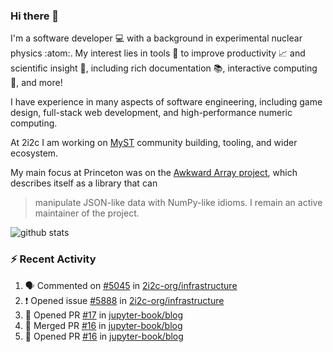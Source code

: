 ### Hi there 👋 

I'm a software developer 💻 with a background in experimental nuclear physics :atom:. My interest lies in tools :wrench: to improve productivity :chart_with_upwards_trend: and scientific insight :telescope:, including rich documentation 📚, interactive computing 🧮, and more! 

I have experience in many aspects of software engineering, including game design, full-stack web development, and high-performance numeric computing. 

At 2i2c I am working on [MyST](https://github.com/jupyter-book/mystmd) community building, tooling, and wider ecosystem. 

My main focus at Princeton was on the [Awkward Array project](awkward-array.org/), which describes itself as a library that can 
> manipulate JSON-like data with NumPy-like idioms. I remain an active maintainer of the project. 

![github stats](https://github-readme-stats.vercel.app/api?username=agoose77&show_icons=true&hide_rank=true&hide_title=true&bg_color=30,e76445,904e95&text_color=efe3ec&icon_color=efe3ec)
<!--
**agoose77/agoose77** is a ✨ _special_ ✨ repository because its `README.md` (this file) appears on your GitHub profile.

Here are some ideas to get you started:

- 🔭 I’m currently working on ...
- 🌱 I’m currently learning ...
- 👯 I’m looking to collaborate on ...
- 🤔 I’m looking for help with ...
- 💬 Ask me about ...
- 📫 How to reach me: ...
- 😄 Pronouns: ...
- ⚡ Fun fact: ...
-->

### :zap: Recent Activity

<!--START_SECTION:activity-->
1. 🗣 Commented on [#5045](https://github.com/2i2c-org/infrastructure/issues/5045#issuecomment-2789507743) in [2i2c-org/infrastructure](https://github.com/2i2c-org/infrastructure)
2. ❗ Opened issue [#5888](https://github.com/2i2c-org/infrastructure/issues/5888) in [2i2c-org/infrastructure](https://github.com/2i2c-org/infrastructure)
3. 💪 Opened PR [#17](https://github.com/jupyter-book/blog/pull/17) in [jupyter-book/blog](https://github.com/jupyter-book/blog)
4. 🎉 Merged PR [#16](https://github.com/jupyter-book/blog/pull/16) in [jupyter-book/blog](https://github.com/jupyter-book/blog)
5. 💪 Opened PR [#16](https://github.com/jupyter-book/blog/pull/16) in [jupyter-book/blog](https://github.com/jupyter-book/blog)
<!--END_SECTION:activity-->
